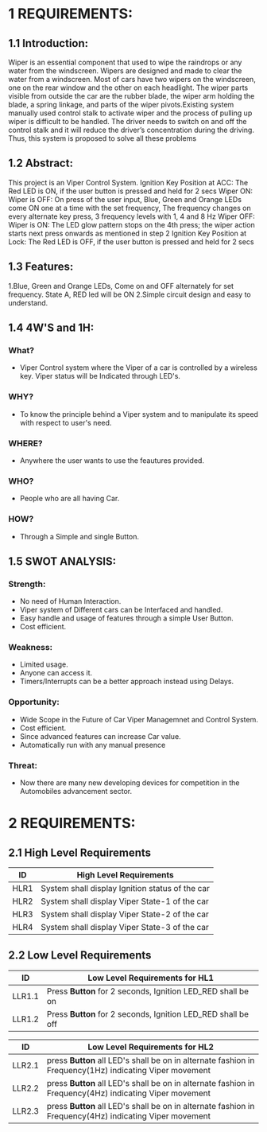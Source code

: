 # 1 REQUIREMENTS:
## 1.1 Introduction:
Wiper is an essential component that used to wipe the raindrops or any water from the windscreen. Wipers are designed
and made to clear the water from a windscreen. Most of cars have two wipers on the windscreen, one on the rear
window and the other on each headlight. The wiper parts visible from outside the car are the rubber blade, the wiper
arm holding the blade, a spring linkage, and parts of the wiper pivots.Existing system manually used control stalk to activate wiper and the process of pulling up wiper is difficult to be
handled. The driver needs to switch on and off the control stalk and it will reduce the driver’s concentration during the
driving. Thus, this system is proposed to solve all these problems
## 1.2 Abstract:
This project is an Viper Control System. 
Ignition Key Position at ACC: The Red LED is ON, if the user button is pressed and held for 2 secs
Wiper ON: Wiper is OFF: On press of the user input, Blue, Green and Orange LEDs come ON one at a time with the set frequency, The frequency changes on every alternate key press, 3 frequency levels with 1, 4 and 8 Hz
Wiper OFF: Wiper is ON: The LED glow pattern stops on the 4th press; the wiper action starts next press onwards as mentioned in step 2
Ignition Key Position at Lock: The Red LED is OFF, if the user button is pressed and held for 2 secs

## 1.3 Features:
1.Blue, Green and Orange LEDs, Come on and OFF alternately for set frequency. State A, RED led will be ON
2.Simple circuit design and easy to understand.

## 1.4 4W'S and 1H:
### What?
* Viper Control system where the Viper of a car is controlled by a wireless key. Viper status will be Indicated through LED's.
### WHY?
* To know the principle behind a Viper system and to manipulate its speed with respect to user's need. 
### WHERE?
* Anywhere the user wants to use the feautures provided.
### WHO?
*  People who are all having Car.
### HOW?
* Through a Simple and single Button.

## 1.5 SWOT ANALYSIS:
### Strength:
- No need of Human Interaction.
- Viper system of Different cars can be Interfaced and handled.
- Easy handle and usage of features through a simple User Button.
- Cost efficient.
### Weakness:
- Limited usage.
- Anyone can access it.
- Timers/Interrupts can be a better approach instead using Delays.
### Opportunity:
- Wide Scope in the Future of Car Viper Managemnet and Control System.
- Cost efficient.
- Since advanced features can increase Car value.
- Automatically run with any manual presence
### Threat:
- Now there are many new developing devices for competition in the Automobiles advancement sector.


# 2 REQUIREMENTS:
## 2.1 High Level Requirements
| ID | High Level Requirements |
| -------- | -------------- |
| HLR1 | System shall display Ignition status of the car |
| HLR2 | System shall display Viper State-1 of the car |
| HLR3 | System shall display Viper State-2  of the car |
| HLR4 | System shall display Viper State-3  of the car |

## 2.2 Low Level Requirements

| ID | Low Level Requirements for HL1|      
| -------- | -------------- | 
| LLR1.1 | Press __Button__ for 2 seconds, Ignition LED_RED shall be on | 
| LLR1.2 | Press __Button__ for 2 seconds, Ignition LED_RED shall be off | 
     
| ID | Low Level Requirements for HL2| 
| -------- | -------------- | 
| LLR2.1 | press  __Button__ all LED's shall be on in alternate fashion in Frequency(1Hz) indicating Viper movement |
| LLR2.2 | press  __Button__ all LED's shall be on in alternate fashion in Frequency(4Hz) indicating Viper movement |
| LLR2.3 | press  __Button__ all LED's shall be on in alternate fashion in Frequency(4Hz) indicating Viper movement |

